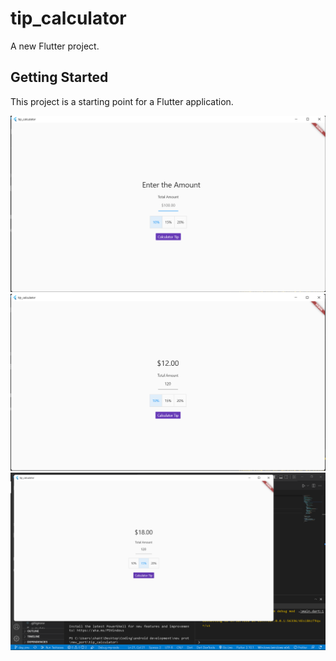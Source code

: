# tip_calculator

A new Flutter project.

## Getting Started

This project is a starting point for a Flutter application.

![Home_Page!](photos/01.png)
![Home_Page!](photos/02.png)
![Home_Page!](photos/03.png)
